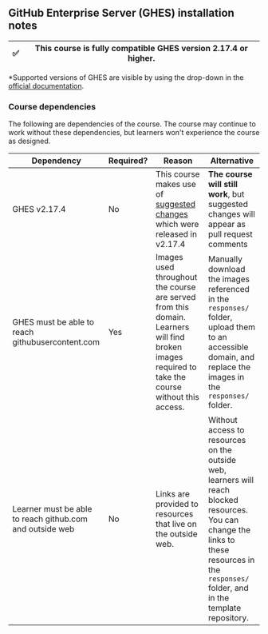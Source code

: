 ## GitHub Enterprise Server (GHES) installation notes

✅ | This course is fully compatible GHES version 2.17.4 or higher.
--- | ---

*Supported versions of GHES are visible by using the drop-down in the [official documentation](https://help.github.com/enterprise/).

### Course dependencies

The following are dependencies of the course. The course may continue to work without these dependencies, but learners won't experience the course as designed.

| Dependency | Required? | Reason  | Alternative  |
|-------------------- | ------------------------|--------------|------------ |
| GHES v2.17.4 | No | This course makes use of [suggested changes](https://github.blog/changelog/2018-10-16-suggested-changes/) which were released in v2.17.4 | **The course will still work**, but suggested changes will appear as pull request comments |
| GHES must be able to reach githubusercontent.com  | Yes  | Images used throughout the course are served from this domain. Learners will find broken images required to take the course without this access. | Manually download the images referenced in the `responses/` folder, upload them to an accessible domain, and replace the images in the `responses/` folder. |
| Learner must be able to reach github.com and outside web   | No   | Links are provided to resources that live on the outside web.  | Without access to resources on the outside web, learners will reach blocked resources. You can change the links to these resources in the `responses/` folder, and in the template repository. |
